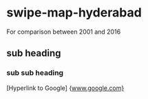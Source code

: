 # swipe-map-hyderabad
For comparison between 2001 and 2016

## sub heading

### sub sub heading

[Hyperlink to Google] {www.google.com}
